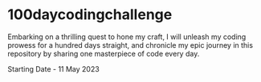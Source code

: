 # 100daycodingchallenge
Embarking on a thrilling quest to hone my craft, I will unleash my coding prowess for a hundred days straight, and chronicle my epic journey in this repository by sharing one masterpiece of code every day.

Starting Date - 11 May 2023
